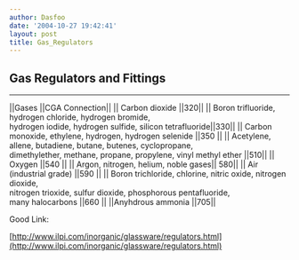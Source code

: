 ```yaml
---
author: Dasfoo
date: '2004-10-27 19:42:41'
layout: post
title: Gas_Regulators
---
```


## Gas Regulators and Fittings
----

||Gases ||CGA Connection||
|| Carbon dioxide ||320||
|| Boron trifluoride, hydrogen chloride, hydrogen bromide,<br>hydrogen iodide, hydrogen sulfide, silicon tetrafluoride||330||
|| Carbon monoxide, ethylene, hydrogen, hydrogen selenide ||350 ||
|| Acetylene, allene, butadiene, butane, butenes, cyclopropane,<br>dimethylether, methane, propane, propylene, vinyl methyl ether ||510||
|| Oxygen ||540 ||
|| Argon, nitrogen, helium, noble gases|| 580|| 
|| Air (industrial grade) ||590 ||
|| Boron trichloride, chlorine, nitric oxide, nitrogen dioxide,<br>nitrogen trioxide, sulfur dioxide, phosphorous pentafluoride,<br>many halocarbons ||660 ||
||Anyhdrous ammonia ||705|| 


Good Link:

[http://www.ilpi.com/inorganic/glassware/regulators.html](http://www.ilpi.com/inorganic/glassware/regulators.html)
